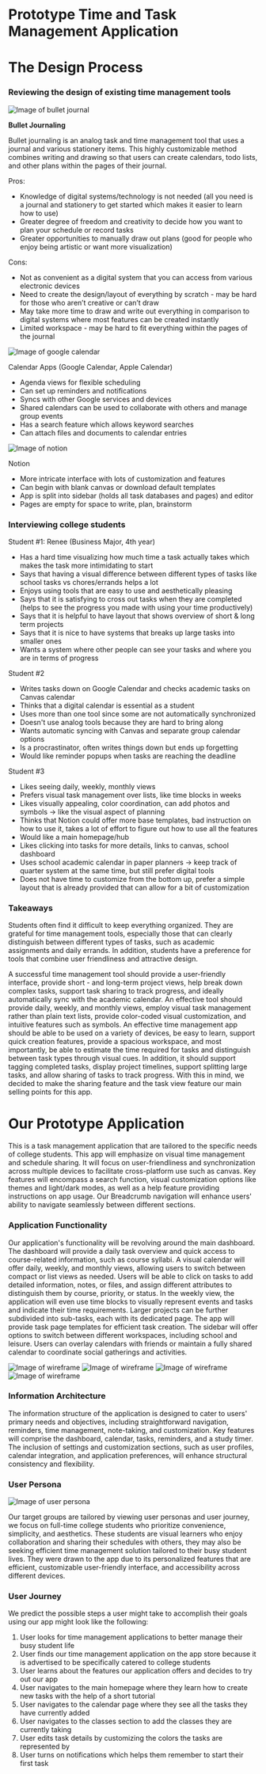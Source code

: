 # **Prototype Time and Task Management Application** 

# The Design Process

### Reviewing the design of existing time management tools

![Image of bullet journal](images/bulletjournal.jpg)

**Bullet Journaling**

Bullet journaling is an analog task and time management tool that uses a journal and various stationery items. This highly customizable method combines writing and drawing so that users can create calendars, todo lists, and other plans within the pages of their journal. 

Pros:
- Knowledge of digital systems/technology is not needed (all you need is a journal and stationery to get started which makes it easier to learn how to use)
- Greater degree of freedom and creativity to decide how you want to plan your schedule or record tasks 
- Greater opportunities to manually draw out plans (good for people who enjoy being artistic or want more visualization) 

Cons:
- Not as convenient as a digital system that you can access from various electronic devices 
- Need to create the design/layout of everything by scratch - may be hard for those who aren’t creative or can’t draw
- May take more time to draw and write out everything in comparison to digital systems where most features can be created instantly
- Limited workspace - may be hard to fit everything within the pages of the journal

![Image of google calendar](images/googlecalendar.jpg)

Calendar Apps (Google Calendar, Apple Calendar)

- Agenda views for flexible scheduling
- Can set up reminders and notifications
- Syncs with other Google services and devices
- Shared calendars can be used to collaborate with others and manage group events
- Has a search feature which allows keyword searches
- Can attach files and documents to calendar entries

![Image of notion](images/notion.png)

Notion

- More intricate interface with lots of customization and features
- Can begin with blank canvas or download default templates
- App is split into sidebar (holds all task databases and pages) and editor
- Pages are empty for space to write, plan, brainstorm

### Interviewing college students

Student #1: Renee (Business Major, 4th year)
- Has a hard time visualizing how much time a task actually takes which makes the task more intimidating to start
- Says that having a visual difference between different types of tasks like school tasks vs chores/errands helps a lot 
- Enjoys using tools that are easy to use and aesthetically pleasing 
- Says that it is satisfying to cross out tasks when they are completed (helps to see the progress you made with using your time productively) 
- Says that it is helpful to have layout that shows overview of short & long term projects
- Says that it is nice to have systems that breaks up large tasks into smaller ones
- Wants a system where other people can see your tasks and where you are in terms of progress

Student #2 
- Writes tasks down on Google Calendar and checks academic tasks on Canvas calendar
- Thinks that a digital calendar is essential as a student
- Uses more than one tool since some are not automatically synchronized
- Doesn't use analog tools because they are hard to bring along
- Wants automatic syncing with Canvas and separate group calendar options 
- Is a procrastinator, often writes things down but ends up forgetting
- Would like reminder popups when tasks are reaching the deadline

Student #3 
- Likes seeing daily, weekly, monthly views
- Prefers visual task management over lists, like time blocks in weeks
- Likes visually appealing, color coordination, can add photos and symbols → like the visual aspect of planning
- Thinks that Notion could offer more base templates, bad instruction on how to use it, takes a lot of effort to figure out how to use all the features
- Would like a main homepage/hub
- Likes clicking into tasks for more details, links to canvas, school dashboard
- Uses school academic calendar in paper planners → keep track of quarter system at the same time, but still prefer digital tools
- Does not have time to customize from the bottom up, prefer a simple layout that is already provided that can allow for a bit of customization

### Takeaways 

Students often find it difficult to keep everything organized. They are grateful for time management tools, especially those that can clearly distinguish between different types of tasks, such as academic assignments and daily errands. In addition, students have a preference for tools that combine user friendliness and attractive design.

A successful time management tool should provide a user-friendly interface, provide short - and long-term project views, help break down complex tasks, support task sharing to track progress, and ideally automatically sync with the academic calendar. An effective tool should provide daily, weekly, and monthly views, employ visual task management rather than plain text lists, provide color-coded visual customization, and intuitive features such as symbols. An effective time management app should be able to be used on a variety of devices, be easy to learn, support quick creation features, provide a spacious workspace, and most importantly, be able to estimate the time required for tasks and distinguish between task types through visual cues. In addition, it should support tagging completed tasks, display project timelines, support splitting large tasks, and allow sharing of tasks to track progress. With this in mind, we decided to make the sharing feature and the task view feature our main selling points for this app. 

# Our Prototype Application

This is a task management application that are tailored to the specific needs of college students. This app will emphasize on visual time management and schedule sharing. It will focus on user-friendliness and synchronization across multiple devices to facilitate cross-platform use such as canvas. Key features will encompass a search function, visual customization options like themes and light/dark modes, as well as a help feature providing instructions on app usage. Our Breadcrumb navigation will enhance users' ability to navigate seamlessly between different sections.

### Application Functionality

Our application's functionality will be revolving around the main dashboard. The dashboard will provide a daily task overview and quick access to course-related information, such as course syllabi. A visual calendar will offer daily, weekly, and monthly views, allowing users to switch between compact or list views as needed. Users will be able to click on tasks to add detailed information, notes, or files, and assign different attributes to distinguish them by course, priority, or status. In the weekly view, the application will even use time blocks to visually represent events and tasks and indicate their time requirements. Larger projects can be further subdivided into sub-tasks, each with its dedicated page. The app will provide task page templates for efficient task creation. The sidebar will offer options to switch between different workspaces, including school and leisure. Users can overlay calendars with friends or maintain a fully shared calendar to coordinate social gatherings and activities.

![Image of wireframe](images/wireframe1.jpeg)
![Image of wireframe](images/wireframe2.jpeg)
![Image of wireframe](images/wireframe3.jpeg)
![Image of wireframe](images/wireframe4.jpeg)

### Information Architecture

The information structure of the application is designed to cater to users' primary needs and objectives, including straightforward navigation, reminders, time management, note-taking, and customization. Key features will comprise the dashboard, calendar, tasks, reminders, and a study timer. The inclusion of settings and customization sections, such as user profiles, calendar integration, and application preferences, will enhance structural consistency and flexibility.

### User Persona

![Image of user persona](images/userpersona.png)

Our target groups are tailored by viewing user personas and user journey, we focus on full-time college students who prioritize convenience, simplicity, and aesthetics. These students are visual learners who enjoy collaboration and sharing their schedules with others, they may also be seeking efficient time management solution tailored to their busy student lives. They were drawn to the app due to its personalized features that are efficient, customizable user-friendly interface, and accessibility across different devices.

### User Journey

We predict the possible steps a user might take to accomplish their goals using our app might look like the following:

1. User looks for time management applications to better manage their busy student life
2. User finds our time management application on the app store because it is advertised to be specifically catered to college students 
3. User learns about the features our application offers and decides to try out our app 
4. User navigates to the main homepage where they learn how to create new tasks with the help of a short tutorial 
5. User navigates to the calendar page where they see all the tasks they have currently added
6. User navigates to the classes section to add the classes they are currently taking
7. User edits task details by customizing the colors the tasks are represented by
8. User turns on notifications which helps them remember to start their first task

